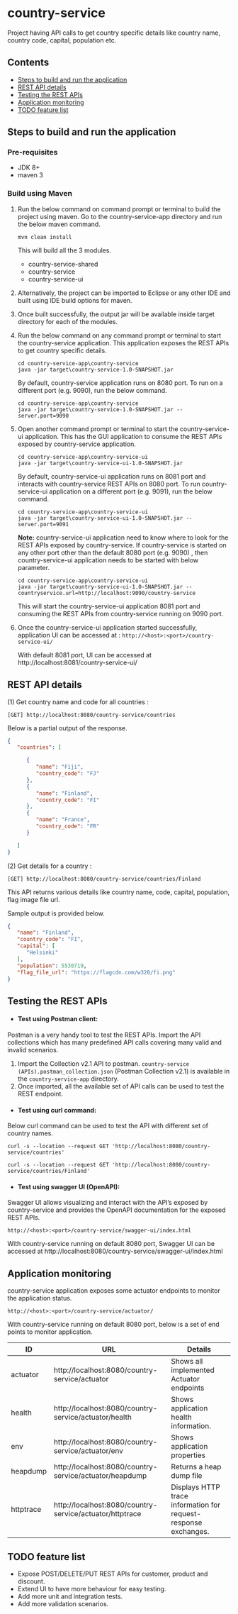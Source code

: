 # country-service

Project having API calls to get country specific details like country name, country code, capital, population etc.

## Contents
* [Steps to build and run the application](#steps-to-build-and-run-the-application)
* [REST API details](#rest-api-details)
* [Testing the REST APIs](#testing-the-rest-apis)
* [Application monitoring](#application-monitoring)
* [TODO feature list](#todo-feature-list)


## Steps to build and run the application

### Pre-requisites
- JDK 8+
- maven 3

### Build using Maven

1. Run the below command on command prompt or terminal to build the project using maven. 
   Go to the country-service-app directory and run the below maven command. 
   ````
   mvn clean install
   ````
   This will build all the 3 modules.
     - country-service-shared
     - country-service
     - country-service-ui

2. Alternatively, the project can be imported to Eclipse or any other IDE and built using IDE build options for maven.
3. Once built successfully, the output jar will be available inside target directory for each of the modules.
4. Run the below command on any command prompt or terminal to start the country-service application. 
   This application exposes the REST APIs to get country specific details. 
   ````
   cd country-service-app\country-service
   java -jar target\country-service-1.0-SNAPSHOT.jar
   ````
   By default, country-service application runs on 8080 port. To run on a different port (e.g. 9090), run the below command. 
   ````
   cd country-service-app\country-service
   java -jar target\country-service-1.0-SNAPSHOT.jar --server.port=9090
   ````
   
5. Open another command prompt or terminal to start the country-service-ui application. This has the GUI application 
   to consume the REST APIs exposed by country-service application.
   
   ````
   cd country-service-app\country-service-ui
   java -jar target\country-service-ui-1.0-SNAPSHOT.jar
   ````  
   By default, country-service-ui application runs on 8081 port and interacts with country-service REST APIs on 8080 port. 
   To run country-service-ui application on a different port (e.g. 9091), run the below command.
   ````
   cd country-service-app\country-service-ui
   java -jar target\country-service-ui-1.0-SNAPSHOT.jar --server.port=9091
   ````

   **Note:** country-service-ui application need to know where to look for the REST APIs exposed by country-service.
   If country-service is started on any other port other than the default 8080 port (e.g. 9090) ,
   then country-service-ui application needs to be started with below parameter.
   ````
   cd country-service-app\country-service-ui
   java -jar target\country-service-ui-1.0-SNAPSHOT.jar --countryservice.url=http://localhost:9090/country-service
   ````
   This will start the country-service-ui application 8081 port and consuming the REST APIs from country-service 
   running on 9090 port.

6. Once the country-service-ui application started successfully, application UI can be accessed at :  `http://<host>:<port>/country-service-ui/`
   
    With default 8081 port, UI can be accessed at http://localhost:8081/country-service-ui/

## REST API details

(1) Get country name and code for all countries :

`[GET] http://localhost:8080/country-service/countries`

Below is a partial output of the response.

```json
{
   "countries": [

      {
         "name": "Fiji",
         "country_code": "FJ"
      },
      {
         "name": "Finland",
         "country_code": "FI"
      },
      {
         "name": "France",
         "country_code": "FR"
      }

   ]
}
```

(2) Get details for a country :

`[GET] http://localhost:8080/country-service/countries/Finland`

 This API returns various details like country name, code, capital, population, flag image file url. 

 Sample output is provided below.

```json
{
   "name": "Finland",
   "country_code": "FI",
   "capital": [
      "Helsinki"
   ],
   "population": 5530719,
   "flag_file_url": "https://flagcdn.com/w320/fi.png"
}
```

## Testing the REST APIs

* #### Test using Postman client:
 Postman is a very handy tool to test the REST APIs. Import the API collections which has many predefined API calls 
 covering many valid and invalid scenarios.

1. Import the Collection v2.1 API to postman. `country-service (APIs).postman_collection.json` (Postman Collection v2.1) 
is available in the `country-service-app` directory.
2. Once imported, all the available set of API calls can be used to test the REST endpoint.

* #### Test using curl command:
Below curl command can be used to test the API with different set of country names.

````
curl -s --location --request GET 'http://localhost:8080/country-service/countries'
````

````
curl -s --location --request GET 'http://localhost:8080/country-service/countries/Finland'
````

* #### Test using swagger UI (OpenAPI):
 Swagger UI allows visualizing and interact with the API’s exposed by country-service and 
 provides the OpenAPI documentation for the exposed REST APIs.

`http://<host>:<port>/country-service/swagger-ui/index.html`

With country-service running on default 8080 port, Swagger UI can be accessed at http://localhost:8080/country-service/swagger-ui/index.html

## Application monitoring
country-service application exposes some actuator endpoints  to monitor the application status.

`http://<host>:<port>/country-service/actuator/`

With country-service running on default 8080 port, below is a set of end points to monitor application.

| ID        | URL                                                      | Details                                                         |
|-----------|----------------------------------------------------------|-----------------------------------------------------------------|
| actuator  | http://localhost:8080/country-service/actuator           | Shows all implemented Actuator endpoints                        |
| health    | http://localhost:8080/country-service/actuator/health    | Shows application health information.                           |
| env       | http://localhost:8080/country-service/actuator/env       | Shows application properties                                    |
| heapdump  | http://localhost:8080/country-service/actuator/heapdump  | Returns a heap dump file                                        |
| httptrace | http://localhost:8080/country-service/actuator/httptrace | Displays HTTP trace information for request-response exchanges. |

## TODO feature list

- Expose POST/DELETE/PUT REST APIs for customer, product and discount.
- Extend UI to have more behaviour for easy testing.
- Add more unit and integration tests.
- Add more validation scenarios.